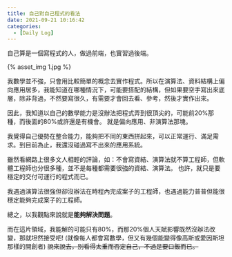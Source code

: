 ```yaml
---
title: 自己對自己程式的看法
date: 2021-09-21 10:16:42
categories:
  - [Daily Log]
---
```


自己算是一個寫程式的人，做過前端，也實習過後端。

{% asset_img 1.jpg %}

我數學並不強，只會用比較簡單的概念去實作程式。所以在演算法、資料結構上偏向應用居多，我能知道在哪種情況下，可能要搭配的結構，但如果要空手寫出來底層，除非背過，不然要寫很久，有需要才會回去看、參考，然後才實作出來。

因此，我知道以自己的數學能力是沒辦法把程式弄到很頂尖的，可能前20%那種，而後面的80%或許還是有機會。
就是偏向應用、非演算法那塊。

我覺得自己優勢在整合能力，能夠把不同的東西拼起來，可以正常運行、滿足需求。到目前為止，我還沒碰過寫不出來的應用系統。

雖然看網路上很多文人相輕的評論，如：不會寫資結、演算法就不算工程師，但軟體工程師也分很多種，並不是每種都需要很強的資結、演算法。
也許，就只是要穩定的交付可運行的程式而已。

我遇過演算法很強但卻沒辦法在時程內完成案子的工程師，也遇過能力普普但能很穩定能夠完成案子的工程師。

總之，以我觀點來說就是**能夠解決問題**。

而在這片領域，我能解的可能只有80%，而那20%個人天賦影響既然沒辦法改變，那就坦然接受吧!
(就像每人都會寫數學，但又有幾個能變得像高斯或愛因斯坦那樣的開創者)
~~說來說去，別看得太重而否定自己，不過是要口飯而已。~~




